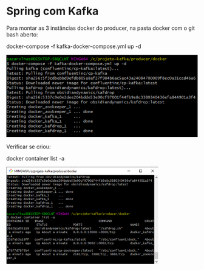 # Spring com Kafka

Para montar as 3 instâncias docker do producer, na pasta docker com o git bash aberto:

docker-compose -f kafka-docker-compose.yml up -d

<img src="https://github.com/fpreviatti/spring-kafka-exemplo/blob/main/docker.png" height="auto">

Verificar se criou:

docker container list -a

<img src="https://github.com/fpreviatti/spring-kafka-exemplo/blob/main/list.png" width="400px" height="auto">
